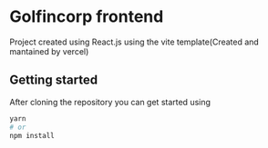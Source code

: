 # Golfincorp frontend

Project created using React.js using the vite template(Created and mantained by vercel)

## Getting started

After cloning the repository you can get started using

```sh
yarn
# or
npm install
```
